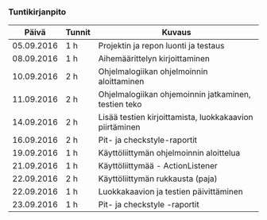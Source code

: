### Tuntikirjanpito

Päivä | Tunnit | Kuvaus
--------------- | ------ | ------
05.09.2016 | 1 h | Projektin ja repon luonti ja testaus
08.09.2016 | 1 h | Aihemäärittelyn kirjoittaminen
10.09.2016 | 2 h | Ohjelmalogiikan ohjelmoinnin aloittaminen
11.09.2016 | 2 h | Ohjelmalogiikan ohjemoinnin jatkaminen, testien teko
14.09.2016 | 2 h | Lisää testien kirjoittamista, luokkakaavion piirtäminen
16.09.2016 | 2 h | Pit- ja checkstyle-raportit
19.09.2016 | 1 h | Käyttöliittymän ohjelmoinnin aloittelua
21.09.2016 | 1 h | Käyttöliittymää - ActionListener
22.09.2016 | 2 h | Käyttöliittymän rukkausta (paja)
22.09.2016 | 1 h | Luokkakaavion ja testien päivittäminen
23.09.2016 | 1 h | Pit- ja checkstyle -raportit
